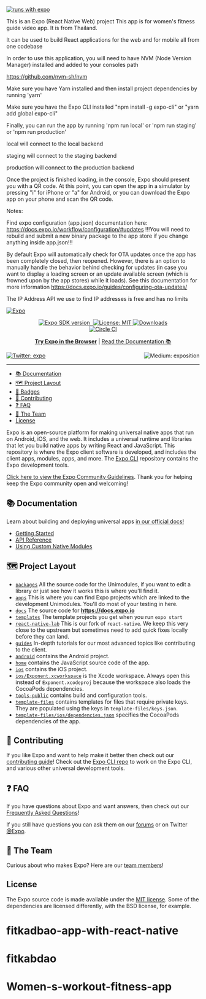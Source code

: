 [![runs with expo](https://img.shields.io/badge/Runs%20with%20Expo-000.svg?style=flat-square&logo=EXPO&labelColor=f3f3f3&logoColor=000)](https://expo.io/)

This is an Expo (React Native Web) project
This app is for women's fitness guide video app. It is from Thailand. 

It can be used to build React applications for the web and for mobile all from one codebase

In order to use this application, you will need to have NVM (Node Version Manager) installed and added to your consoles path

https://github.com/nvm-sh/nvm

Make sure you have Yarn installed and then install project dependencies by running 'yarn'

Make sure you have the Expo CLI installed "npm install -g expo-cli" or "yarn add global expo-cli"

Finally, you can run the app by running 'npm run local' or 'npm run staging' or 'npm run production'

local will connect to the local backend

staging will connect to the staging backend

production will connect to the production backend

Once the project is finished loading, in the console, Expo should present you with a QR code. At this point, you can open the app in a simulator by pressing "i" for iPhone or "a" for Android, or you can download the Expo app on your phone and scan the QR code.

Notes:

Find expo configuration (app.json) documentation here: https://docs.expo.io/workflow/configuration/#updates !!!You will need to rebuild and submit a new binary package to the app store if you change anything inside app.json!!!

By default Expo will automatically check for OTA updates once the app has been completely closed, then reopened. However, there is an option to manually handle the behavior behind checking for updates (in case you want to display a loading screen or an update available screen (which is frowned upon by the app stores) while it loads). See this documentation for more information https://docs.expo.io/guides/configuring-ota-updates/

The IP Address API we use to find IP addresses is free and has no limits

<!-- Banner Image -->

[![Expo](/style/header.png)](https://expo.io)

<p align="center">
    <a aria-label="SDK version" href="https://www.npmjs.com/package/expo" target="_blank">
      <img alt="Expo SDK version" src="https://img.shields.io/npm/v/expo.svg?style=flat-square&label=SDK&labelColor=000000&color=4630EB">
    </a>
    <a aria-label="Join our forums" href="https://forums.expo.io" target="_blank">
      <img alt="" src="https://img.shields.io/badge/Ask%20Questions%20-blue.svg?style=flat-square&logo=discourse&logoWidth=15&labelColor=000000&color=4630EB">
    </a>
    <a aria-label="Expo is free to use" href="https://github.com/expo/expo/blob/master/LICENSE" target="_blank">
      <img alt="License: MIT" src="https://img.shields.io/badge/License-MIT-success.svg?style=flat-square&color=33CC12" target="_blank" />
    </a>
    <a aria-label="expo downloads" href="http://www.npmtrends.com/expo" target="_blank">
        <img alt="Downloads" src="https://img.shields.io/npm/dm/expo.svg?style=flat-square&labelColor=gray&color=33CC12&label=Downloads" />
    </a>
    <br>
    <a aria-label="Circle CI" href="https://circleci.com/gh/expo/expo/tree/master">
    <img alt="Circle CI" src="https://flat.badgen.net/circleci/github/expo/expo?label=Circle%20CI&labelColor=555555&icon=circleci">
  </a>
</p>

<p align="center">
  <a aria-label="try expo with snack" href="https://snack.expo.io"><b>Try Expo in the Browser</b></a>
 |
  <a aria-label="expo documentation" href="https://docs.expo.io">Read the Documentation 📚</a>
</p>

<p>
  <a aria-label="Follow @expo on Twitter" href="https://twitter.com/intent/follow?screen_name=expo" target="_blank">
    <img  alt="Twitter: expo" src="https://img.shields.io/twitter/follow/expo.svg?style=flat-square&label=Follow%20%40expo&logo=TWITTER&logoColor=FFFFFF&labelColor=00aced&logoWidth=15&color=lightgray" target="_blank" />
  </a>

  <a aria-label="Follow Expo on Medium" href="https://blog.expo.io">
    <img align="right" alt="Medium: exposition" src="https://img.shields.io/badge/Learn%20more%20on%20our%20blog-lightgray.svg?style=flat-square" target="_blank" />
  </a>
</p>
  
---

-   [📚 Documentation](#-documentation)
-   [🗺 Project Layout](#-project-layout)
-   [🏅 Badges](#-badges)
-   [👏 Contributing](#-contributing)
-   [❓ FAQ](#-faq)
-   [💙 The Team](#-the-team)
-   [License](#license)

Expo is an open-source platform for making universal native apps that run on Android, iOS, and the web. It includes a universal runtime and libraries that let you build native apps by writing React and JavaScript. This repository is where the Expo client software is developed, and includes the client apps, modules, apps, and more. The [Expo CLI](https://github.com/expo/expo-cli) repository contains the Expo development tools.

[Click here to view the Expo Community Guidelines](https://expo.io/guidelines). Thank you for helping keep the Expo community open and welcoming!

## 📚 Documentation

<p>Learn about building and deploying universal apps <a aria-label="expo documentation" href="https://docs.expo.io">in our official docs!</a></p>

-   [Getting Started](https://docs.expo.io/versions/latest/)
-   [API Reference](https://docs.expo.io/versions/latest/sdk/overview/)
-   [Using Custom Native Modules](https://docs.expo.io/versions/latest/bare/exploring-bare-workflow/)

## 🗺 Project Layout

-   [`packages`](/packages) All the source code for the Unimodules, if you want to edit a library or just see how it works this is where you'll find it.
-   [`apps`](/apps) This is where you can find Expo projects which are linked to the development Unimodules. You'll do most of your testing in here.
-   [`docs`](/docs) The source code for **https://docs.expo.io**
-   [`templates`](/templates) The template projects you get when you run `expo start`
-   [`react-native-lab`](/react-native-lab) This is our fork of `react-native`. We keep this very close to the upstream but sometimes need to add quick fixes locally before they can land.
-   [`guides`](/guides) In-depth tutorials for our most advanced topics like contributing to the client.
-   [`android`](/android) contains the Android project.
-   [`home`](/home) contains the JavaScript source code of the app.
-   [`ios`](/ios) contains the iOS project.
-   [`ios/Exponent.xcworkspace`](/ios) is the Xcode workspace. Always open this instead of `Exponent.xcodeproj` because the workspace also loads the CocoaPods dependencies.
-   [`tools-public`](/tools-public) contains build and configuration tools.
-   [`template-files`](/template-files) contains templates for files that require private keys. They are populated using the keys in `template-files/keys.json`.
-   [`template-files/ios/dependencies.json`](/template-files/ios/dependencies.json) specifies the CocoaPods dependencies of the app.

## 👏 Contributing

If you like Expo and want to help make it better then check out our [contributing guide](/CONTRIBUTING.md)! Check out the [Expo CLI repo](http://github.com/expo/expo-cli) to work on the Expo CLI, and various other universal development tools.

## ❓ FAQ

If you have questions about Expo and want answers, then check out our [Frequently Asked Questions](https://docs.expo.io/versions/latest/introduction/faq/)!

If you still have questions you can ask them on our [forums](https://forums.expo.io) or on Twitter [@Expo](https://twitter.com/expo).

## 💙 The Team

Curious about who makes Expo? Here are our [team members](https://expo.io/about)!

## License

The Expo source code is made available under the [MIT license](LICENSE). Some of the dependencies are licensed differently, with the BSD license, for example.
# fitkadbao-app-with-react-native
# fitkabdao
# Women-s-workout-fitness-app
